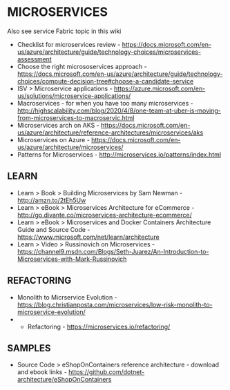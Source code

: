 # MICROSERVICES

Also see service Fabric topic in this wiki

* Checklist for microservices review - https://docs.microsoft.com/en-us/azure/architecture/guide/technology-choices/microservices-assessment
* Choose the right micrososervices approach - https://docs.microsoft.com/en-us/azure/architecture/guide/technology-choices/compute-decision-tree#choose-a-candidate-service
* ISV > Microservice applications - https://azure.microsoft.com/en-us/solutions/microservice-applications/
* Macroservices - for when you have too  many microservices - http://highscalability.com/blog/2020/4/8/one-team-at-uber-is-moving-from-microservices-to-macroservic.html
* Microservices arch on AKS - https://docs.microsoft.com/en-us/azure/architecture/reference-architectures/microservices/aks
* Microservices on Azure - https://docs.microsoft.com/en-us/azure/architecture/microservices/
* Patterns for Microservices - http://microservices.io/patterns/index.html

## LEARN

* Learn > Book > Building Microservices by Sam Newman - http://amzn.to/2tEh5Uw
* Learn > eBook > Microservices Architecture for eCommerce - http://go.divante.co/microservices-architecture-ecommerce/
* Learn > eBook > Microservices and Docker Containers Architecture Guide and Source Code - https://www.microsoft.com/net/learn/architecture
* Learn > Video > Russinovich on Microservices - https://channel9.msdn.com/Blogs/Seth-Juarez/An-Introduction-to-Microservices-with-Mark-Russinovich

## REFACTORING

* Monolith to Micrservice Evolution - https://blog.christianposta.com/microservices/low-risk-monolith-to-microservice-evolution/
* * Refactoring - https://microservices.io/refactoring/

## SAMPLES

* Source Code > eShopOnContainers reference architecture - download and ebook links - https://github.com/dotnet-architecture/eShopOnContainers

